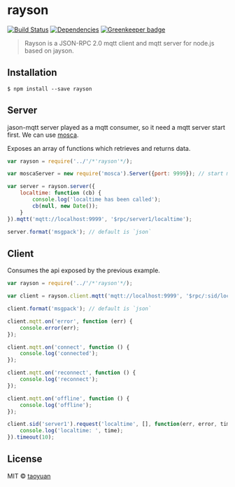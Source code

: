 # rayson

[![Build Status](https://travis-ci.org/taoyuan/rayson.svg?branch=master)](https://travis-ci.org/taoyuan/rayson)
[![Dependencies](https://david-dm.org/taoyuan/rayson.svg)](https://david-dm.org/taoyuan/rayson) [![Greenkeeper badge](https://badges.greenkeeper.io/taoyuan/rayson.svg)](https://greenkeeper.io/)

> Rayson is a JSON-RPC 2.0 mqtt client and mqtt server for node.js based on jayson.


## Installation

```
$ npm install --save rayson
```


## Server

jason-mqtt server played as a mqtt consumer, so it need a mqtt server start first. We can use [mosca](https://github.com/mcollina/mosca).

Exposes an array of functions which retrieves and returns data.

```js
var rayson = require('../'/*'rayson'*/);

var moscaServer = new require('mosca').Server({port: 9999}); // start mosca server for test

var server = rayson.server({
	localtime: function (cb) {
		console.log('localtime has been called');
		cb(null, new Date());
	}
}).mqtt('mqtt://localhost:9999', '$rpc/server1/localtime');

server.format('msgpack'); // default is `json`

```

## Client

Consumes the api exposed by the previous example.

```js
var rayson = require('../'/*'rayson'*/);

var client = rayson.client.mqtt('mqtt://localhost:9999', '$rpc/:sid/localtime');

client.format('msgpack'); // default is `json`

client.mqtt.on('error', function (err) {
	console.error(err);
});

client.mqtt.on('connect', function () {
	console.log('connected');
});

client.mqtt.on('reconnect', function () {
	console.log('reconnect');
});

client.mqtt.on('offline', function () {
	console.log('offline');
});

client.sid('server1').request('localtime', [], function(err, error, time) {
	console.log('localtime: ', time);
}).timeout(10);

```

## License

MIT © [taoyuan](https://github.com/taoyuan/rayson)
